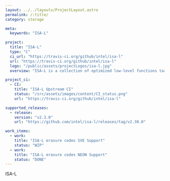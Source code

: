 ```yaml
---
layout: ../../layouts/ProjectLayout.astro
permalink: /:title/
category: storage

meta:
  keywords: "ISA-L"

project:
  title: "ISA-L"
  type: "C"
  ci_url: "https://travis-ci.org/github/intel/isa-l"
  url: "https://travis-ci.org/github/intel/isa-l"
  logo: "/public/assets/projectLogos/isa-l.jpg"
  overview: "ISA-L is a collection of optimized low-level functions targeting storage applications."

project_ci:
  - CI:
    title: "ISA-L Upstream CI"
    status: "/src/assets/images/content/CI_status.png"
    url: "https://travis-ci.org/github/intel/isa-l"

supported_releases:
  - release:
    version: "v2.3.0"
    url: "https://github.com/intel/isa-l/releases/tag/v2.30.0"

work_items:
  - work:
    title: "ISA-L erasure codes SVE Support"
    status: "WIP"
  - work:
    title: "ISA-L erasure codes NEON Support"
    status: "DONE"
---
```


<p>ISA-L</p>
